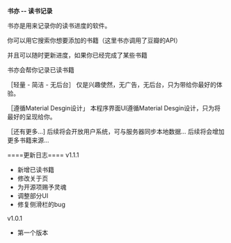 **书亦 -- 读书记录**

书亦是用来记录你的读书进度的软件。

你可以用它搜索你想要添加的书籍（这里书亦调用了豆瓣的API）

并且可以随时更新进度，如果你已经完成了某些书籍

书亦会帮你记录已读书籍

［轻量 - 简洁 - 无后台］
仅是兴趣使然，无广告，无后台，只为带给你最好的体验。

［遵循Material Desgin设计」
本程序界面UI遵循Material Desgin设计，只为将最好的呈现给你。

［还有更多...]
后续将会开放用户系统，可与服务器同步本地数据...
后续将会增加更多书籍来源...


====更新日志====
v1.1.1
* 新增已读书籍
* 修改关于页
* 为开源项赐予灵魂
* 调整部分UI
* 修复侧滑栏的bug

v1.0.1
* 第一个版本
